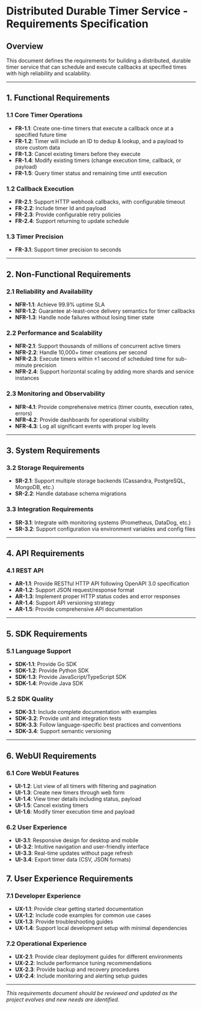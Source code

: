 # Distributed Durable Timer Service - Requirements Specification

## Overview
This document defines the requirements for building a distributed, durable timer service that can schedule and execute callbacks at specified times with high reliability and scalability.

---

## 1. Functional Requirements

### 1.1 Core Timer Operations
- **FR-1.1**: Create one-time timers that execute a callback once at a specified future time
- **FR-1.2**: Timer will include an ID to dedup & lookup, and a payload to store custom data
- **FR-1.3**: Cancel existing timers before they execute
- **FR-1.4**: Modify existing timers (change execution time, callback, or payload)
- **FR-1.5**: Query timer status and remaining time until execution

### 1.2 Callback Execution
- **FR-2.1**: Support HTTP webhook callbacks, with configurable timeout
- **FR-2.2**: Include timer Id and payload
- **FR-2.3**: Provide configurable retry policies
- **FR-2.4**: Support returning to update schedule

### 1.3 Timer Precision
- **FR-3.1**: Support timer precision to seconds

---

## 2. Non-Functional Requirements

### 2.1 Reliability and Availability
- **NFR-1.1**: Achieve 99.9% uptime SLA
- **NFR-1.2**: Guarantee at-least-once delivery semantics for timer callbacks
- **NFR-1.3**: Handle node failures without losing timer state

### 2.2 Performance and Scalability
- **NFR-2.1**: Support thousands of millions of concurrent active timers
- **NFR-2.2**: Handle 10,000+ timer creations per second
- **NFR-2.3**: Execute timers within ±1 second of scheduled time for sub-minute precision
- **NFR-2.4**: Support horizontal scaling by adding more shards and service instances


### 2.3 Monitoring and Observability
- **NFR-4.1**: Provide comprehensive metrics (timer counts, execution rates, errors)
- **NFR-4.2**: Provide dashboards for operational visibility
- **NFR-4.3**: Log all significant events with proper log levels

---

## 3. System Requirements

### 3.2 Storage Requirements
- **SR-2.1**: Support multiple storage backends (Cassandra, PostgreSQL, MongoDB, etc.)
- **SR-2.2**: Handle database schema migrations

### 3.3 Integration Requirements
- **SR-3.1**: Integrate with monitoring systems (Prometheus, DataDog, etc.)
- **SR-3.2**: Support configuration via environment variables and config files

---

## 4. API Requirements

### 4.1 REST API
- **AR-1.1**: Provide RESTful HTTP API following OpenAPI 3.0 specification
- **AR-1.2**: Support JSON request/response format
- **AR-1.3**: Implement proper HTTP status codes and error responses
- **AR-1.4**: Support API versioning strategy
- **AR-1.5**: Provide comprehensive API documentation

---

## 5. SDK Requirements

### 5.1 Language Support
- **SDK-1.1**: Provide Go SDK
- **SDK-1.2**: Provide Python SDK
- **SDK-1.3**: Provide JavaScript/TypeScript SDK
- **SDK-1.4**: Provide Java SDK


### 5.2 SDK Quality
- **SDK-3.1**: Include complete documentation with examples
- **SDK-3.2**: Provide unit and integration tests
- **SDK-3.3**: Follow language-specific best practices and conventions
- **SDK-3.4**: Support semantic versioning

---

## 6. WebUI Requirements

### 6.1 Core WebUI Features
- **UI-1.2**: List view of all timers with filtering and pagination
- **UI-1.3**: Create new timers through web form
- **UI-1.4**: View timer details including status, payload
- **UI-1.5**: Cancel existing timers
- **UI-1.6**: Modify timer execution time and payload


### 6.2 User Experience
- **UI-3.1**: Responsive design for desktop and mobile
- **UI-3.2**: Intuitive navigation and user-friendly interface
- **UI-3.3**: Real-time updates without page refresh
- **UI-3.4**: Export timer data (CSV, JSON formats)

## 7. User Experience Requirements

### 7.1 Developer Experience
- **UX-1.1**: Provide clear getting started documentation
- **UX-1.2**: Include code examples for common use cases
- **UX-1.3**: Provide troubleshooting guides
- **UX-1.4**: Support local development setup with minimal dependencies

### 7.2 Operational Experience
- **UX-2.1**: Provide clear deployment guides for different environments
- **UX-2.2**: Include performance tuning recommendations
- **UX-2.3**: Provide backup and recovery procedures
- **UX-2.4**: Include monitoring and alerting setup guides


---

*This requirements document should be reviewed and updated as the project evolves and new needs are identified.* 